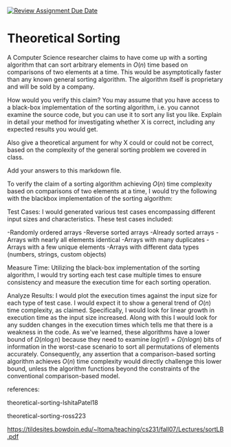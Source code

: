 [![Review Assignment Due Date](https://classroom.github.com/assets/deadline-readme-button-24ddc0f5d75046c5622901739e7c5dd533143b0c8e959d652212380cedb1ea36.svg)](https://classroom.github.com/a/9YUeXH71)
# Theoretical Sorting

A Computer Science researcher claims to have come up with a sorting algorithm
that can sort arbitrary elements in $O(n)$ time based on comparisons of two
elements at a time. This would be asymptotically faster than any known general
sorting algorithm. The algorithm itself is proprietary and will be sold by a
company.

How would you verify this claim? You may assume that you have access to a
black-box implementation of the sorting algorithm, i.e. you cannot examine the
source code, but you can use it to sort any list you like. Explain in detail
your method for investigating whether X is correct, including any expected
results you would get.

Also give a theoretical argument for why X could or could not be correct, based
on the complexity of the general sorting problem we covered in class.

Add your answers to this markdown file.

To verify the claim of a sorting algorithm achieving $O(n)$ time complexity based on comparisons of two elements at a time, I would try the following with the blackbox implementation of the sorting algorithm:

Test Cases: I would generated various test cases encompassing different input sizes and characteristics. These test cases included:

-Randomly ordered arrays
-Reverse sorted arrays
-Already sorted arrays
-Arrays with nearly all elements identical
-Arrays with many duplicates
-Arrays with a few unique elements
-Arrays with different data types (numbers, strings, custom objects)

Measure Time: Utilizing the black-box implementation of the sorting algorithm, I would try sorting each test case multiple times to ensure consistency and measure the execution time for each sorting operation.

Analyze Results: I would plot the execution times against the input size for each type of test case. I would expect it to show a general trend of $O(n)$ time complexity, as claimed. Specifically, I would look for linear growth in execution time as the input size increased. Along with this I would look for any sudden changes in the execution times which tells me that there is a weakness in the code. As we've learned, these algorithms have a lower bound of $Ω(n\log n)$ because they need to examine $log(n!)= Ω(nlogn)$ bits of information in the worst-case scenario to sort all permutations of elements accurately. Consequently, any assertion that a comparison-based sorting algorithm achieves $O(n)$ time complexity would directly challenge this lower bound, unless the algorithm functions beyond the constraints of the conventional comparison-based model.

references:

theoretical-sorting-IshitaPatel18

theoretical-sorting-ross223

https://tildesites.bowdoin.edu/~ltoma/teaching/cs231/fall07/Lectures/sortLB.pdf